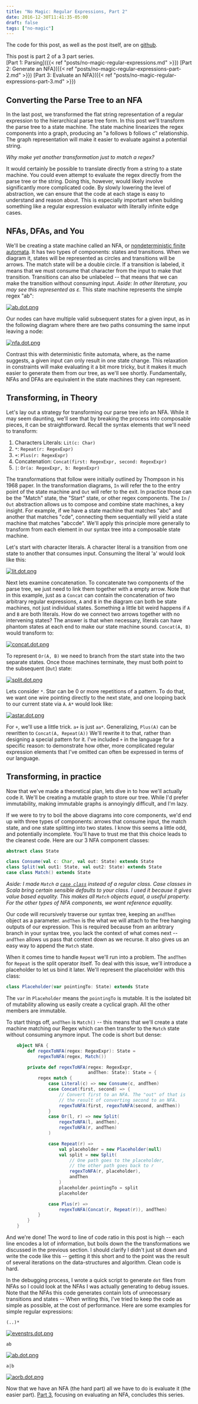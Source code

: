```yaml
---
title: "No Magic: Regular Expressions, Part 2"
date: 2016-12-30T11:41:35-05:00
draft: false
tags: ["no-magic"]
---
```

The code for this post, as well as the post itself, are on [github](https://github.com/rcoh/toyregex).

This post is part 2 of a 3 part series.  
[Part 1: Parsing]({{< ref "posts/no-magic-regular-expressions.md" >}})
[Part 2: Generate an NFA]({{< ref "posts/no-magic-regular-expressions-part-2.md" >}})
[Part 3: Evaluate an NFA]({{< ref "posts/no-magic-regular-expressions-part-3.md" >}})

## Converting the Parse Tree to an NFA ##

In the last post, we transformed the flat string representation of a regular expression to the hierarchical parse tree form. In this post we'll transform the parse tree to a state machine. The state machine linearizes the regex components into a graph, producing an "a follows b follows c" relationship. The graph representation will make it easier to evaluate against a potential string.

*Why make yet another transformation just to match a regex?*

It would certainly be possible to translate directly from a string to a state machine. You could even attempt to evaluate the regex directly from the parse tree or the string. Doing this, however, would likely involve significantly more complicated code. By slowly lowering the level of abstraction, we can ensure that the code at each stage is easy to understand and reason about. This is especially important when building something like a regular expression evaluator with literally infinite edge cases.

## NFAs, DFAs, and You ##
We'll be creating a state machine called an NFA, or [nondeterministic finite automata](http://en.wikipedia.org/wiki/Nondeterministic_finite_automaton). It has two types of components: states and transitions. When we diagram it, states will be represented as circles and transitions will be arrows. The match state will be a double circle. If a transition is labeled, it means that we must consume that character from the input to make that transition. Transitions can also be unlabeled -- that means that we can make the transition without consuming input. *Aside: In other literature, you may see this represented as ε.* This state machine represents the simple regex "ab":

[![ab.dot.png](https://svbtleusercontent.com/4rucysbdafej2g_small.png)](https://svbtleusercontent.com/4rucysbdafej2g.png)

Our nodes can have multiple valid subsequent states for a given input, as in the following diagram where there are two paths consuming the same input leaving a node:

[![nfa.dot.png](https://svbtleusercontent.com/zm3gxeigihunmg_small.png)](https://svbtleusercontent.com/zm3gxeigihunmg.png)

Contrast this with deterministic finite automata, where, as the name suggests, a given input can only result in one state change. This relaxation in constraints will make evaluating it a bit more tricky, but it makes it much easier to generate them from our tree, as we'll see shortly. Fundamentally, NFAs and DFAs are equivalent in the state machines they can represent.

## Transforming, in Theory ##
Let's lay out a strategy for transforming our parse tree info an NFA. While it may seem daunting, we'll see that by breaking the process into composable pieces, it can be straightforward. Recall the syntax elements that we'll need to transform:

1. Characters Literals: `Lit(c: Char)`
2. `*`: `Repeat(r: RegexExpr)`
3. `+`: `Plus(r: RegexExpr)`
4. Concatenation: `Concat(first: RegexExpr, second: RegexExpr)`
5. `|`: `Or(a: RegexExpr, b: RegexExpr)`


The transformations that follow were initially outlined by Thompson in his 1968 paper. In the transformation diagrams, `In` will refer the to the entry point of the state machine and `Out` will refer to the exit. In practice those can be the "Match" state, the "Start" state, or other regex components. The `In` / `Out` abstraction allows us to compose and combine state machines, a key insight. For example, if we have a state machine that matches "abc" and another that matches "cde", connecting them sequentially will yield a state machine that matches "abccde". We'll apply this principle more generally to transform from each element in our syntax tree into a composable state machine.

Let's start with character literals. A character literal is a transition from one state to another that consumes input. Consuming the literal 'a' would look like this:

[![lit.dot.png](https://svbtleusercontent.com/rwoluadeoefga_small.png)](https://svbtleusercontent.com/rwoluadeoefga.png)

Next lets examine concatenation. To concatenate two components of the parse tree, we just need to link them together with a empty arrow. Note that in this example, just as a `Concat` can contain the concatenation of two arbitrary regular expressions, `A` and `B` in the diagram can both be state machines, not just individual states. Something a little bit weird happens if `A` and `B` are both literals. How do we connect two arrows together with no intervening states? The answer is that when necessary, literals can have phantom states at each end to make our state machine sound. `Concat(A, B)` would transform to:

[![concat.dot.png](https://svbtleusercontent.com/t3rizd7fdw3ljw_small.png)](https://svbtleusercontent.com/t3rizd7fdw3ljw.png)

To represent `Or(A, B)` we need to branch from the start state into the two separate states. Once those machines terminate, they must both point to the subsequent (`Out`) state:

[![split.dot.png](https://svbtleusercontent.com/nhbxkuxnlcx70q_small.png)](https://svbtleusercontent.com/nhbxkuxnlcx70q.png)

Lets consider `*`. Star can be 0 or more repetitions of a pattern. To do that, we want one wire pointing directly to the next state, and one looping back to our current state via `A`. `A*` would look like:

[![astar.dot.png](https://svbtleusercontent.com/40md7csdwgopq_small.png)](https://svbtleusercontent.com/40md7csdwgopq.png)

For `+`, we'll use a little trick. `a+` is just `aa*`. Generalizing, `Plus(A)` can be rewritten to `Concat(A, Repeat(A))`  We'll rewrite it to that, rather than designing a special pattern for it. I've included `+` in the language for a specific reason: to demonstrate how other, more complicated regular expression elements that I've omitted can often be expressed in terms of our language.

## Transforming, in practice

Now that we've made a theoretical plan, lets dive in to how we'll actually code it. We'll be creating a mutable graph to store our tree. While I'd prefer immutability, making immutable graphs is annoyingly difficult, and I'm lazy.

If we were to try to boil the above diagrams into core components, we'd end up with three types of components: arrows that consume input, the match state, and one state splitting into two states. I know this seems a little odd, and potentially incomplete. You'll have to trust me that this choice leads to the cleanest code. Here are our 3 NFA component classes:

```scala
abstract class State

class Consume(val c: Char, val out: State) extends State
class Split(val out1: State, val out2: State) extends State
case class Match() extends State
```

*Aside: I made `Match` a [`case class`](http://stackoverflow.com/questions/2312881/what-is-the-difference-between-scalas-case-class-and-class) instead of a regular class. Case classes in Scala bring certain sensible defaults to your class. I used it because it gives value based equality. This makes all `Match` objects equal, a useful property. For the other types of NFA components, we want reference equality.*

Our code will recursively traverse our syntax tree, keeping an `andThen` object as a parameter. `andThen` is the what we will attach to the free hanging outputs of our expression. This is required because from an aribtrary branch in your syntax tree, you lack the context of what comes next -- `andThen` allows us pass that context down as we recurse. It also gives us an easy way to append the `Match` state.

When it comes time to handle `Repeat` we'll run into a problem. The `andThen` for `Repeat` is the split operator itself. To deal with this issue, we'll introduce a placeholder to let us bind it later. We'll represent the placeholder with this class:

```scala
class Placeholder(var pointingTo: State) extends State
```

The `var` in `Placeholder` means the `pointingTo` is mutable. It is the isolated bit of mutability allowing us easily create a cyclical graph. All the other members are immutable.

To start things off, `andThen` is `Match()` -- this means that we'll create a state machine matching our Regex which can then transfer to the `Match` state without consuming anymore input. The code is short but dense:

```scala
    object NFA {
        def regexToNFA(regex: RegexExpr): State =
            regexToNFA(regex, Match())

        private def regexToNFA(regex: RegexExpr,
                               andThen: State): State = {        
            regex match {
                case Literal(c) => new Consume(c, andThen)
                case Concat(first, second) => {
                    // Convert first to an NFA. The "out" of that is
                    // the result of converting second to an NFA.
                    regexToNFA(first, regexToNFA(second, andThen))
                }
                case Or(l, r) => new Split(
                    regexToNFA(l, andThen),
                    regexToNFA(r, andThen)
                )

                case Repeat(r) =>
                    val placeholder = new Placeholder(null)
                    val split = new Split(
                        // One path goes to the placeholder,
                        // the other path goes back to r
                        regexToNFA(r, placeholder),
                        andThen
                    )
                    placeholder.pointingTo = split
                    placeholder

                case Plus(r) =>
                    regexToNFA(Concat(r, Repeat(r)), andThen)    
            }
        }
    }
```

And we're done! The word to line of code ratio in this post is high -- each line encodes a lot of information, but boils down the the transformations we discussed in the previous section. I should clarify I didn't just sit down and write the code like this -- getting it this short and to the point was the result of several iterations on the data-structures and algorithm. Clean code is hard.

In the debugging process, I wrote a quick script to generate `dot` files from NFAs so I could look at the NFAs I was actually generating to debug issues. Note that the NFAs this code generates contain lots of unnecessary transitions and states -- When writing this, I've tried to keep the code as simple as possible, at the cost of performance. Here are some examples for simple regular expressions:

`(..)*`

[![evenstrs.dot.png](https://svbtleusercontent.com/bg6rbxw6xxdfvg_small.png)](https://svbtleusercontent.com/bg6rbxw6xxdfvg.png)

`ab`

[![ab.dot.png](https://svbtleusercontent.com/junr45ukmznkww_small.png)](https://svbtleusercontent.com/junr45ukmznkww.png)

`a|b`

[![aorb.dot.png](https://svbtleusercontent.com/mfdc04hix1g8kg_small.png)](https://svbtleusercontent.com/mfdc04hix1g8kg.png)

Now that we have an NFA (the hard part) all we have to do is evaluate it (the easier part). [Part 3](https://rcoh.svbtle.com/no-magic-regular-expressions-part-3), focusing on evaluating an NFA, concludes this series.

